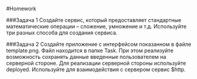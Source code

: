 #Homework 

###Задача 1 
Создайте сервис, который предоставляет стандартные математические операции – сложение, умножение и т.д. Используйте три разных способа для создания сервиса. 

###Задача 2 
Создайте приложение с интерфейсом показанном в файле template.png. Файл находится в папке Task. При этом реализуйте возможность сохранять данные введенные пользователем на серверной стороне. Для реализации серверной стороны используйте deployed. Используйте для взаимодействия с сервером сервис $http. 

